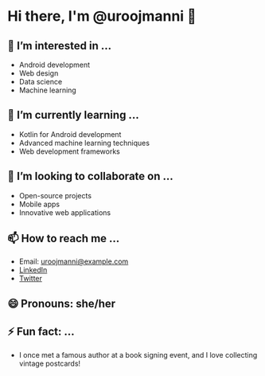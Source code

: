# Hi there, I'm @uroojmanni 👋

## 👀 I’m interested in ...
- Android development
- Web design
- Data science
- Machine learning

## 🌱 I’m currently learning ...
- Kotlin for Android development
- Advanced machine learning techniques
- Web development frameworks

## 💞️ I’m looking to collaborate on ...
- Open-source projects
- Mobile apps
- Innovative web applications

## 📫 How to reach me ...
- Email: uroojmanni@example.com
- [LinkedIn](https://www.linkedin.com/in/uroojmanni)
- [Twitter](https://twitter.com/uroojmanni)

## 😄 Pronouns: she/her

## ⚡ Fun fact: ...
- I once met a famous author at a book signing event, and I love collecting vintage postcards!

